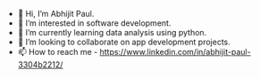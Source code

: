 - 👋 Hi, I’m Abhijit Paul.
- 👀 I’m interested in software development.
- 🌱 I’m currently learning data analysis using python.
- 💞️ I’m looking to collaborate on app development projects.
- 📫 How to reach me - https://www.linkedin.com/in/abhijit-paul-3304b2212/

<!---
abj-paul/abj-paul is a ✨ special ✨ repository because its `README.md` (this file) appears on your GitHub profile.
You can click the Preview link to take a look at your changes.
--->
